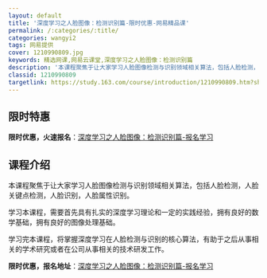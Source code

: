 ```yaml
---
layout: default
title: '深度学习之人脸图像：检测识别篇-限时优惠-网易精品课'
permalink: /:categories/:title/
categories: wangyi2
tags: 网易提供
cover: 1210990809.jpg
keywords: 精选网课,网易云课堂,深度学习之人脸图像：检测识别篇
description: '本课程聚焦于让大家学习人脸图像检测与识别领域相关算法，包括人脸检测，人脸关键点检测，人脸识别，人脸属性识别。学习本课程，'
classid: 1210990809
targetlink: https://study.163.com/course/introduction/1210990809.htm?share=1&shareId=1025206652&utm_campaign=share&utm_medium=iphoneShare&utm_source=&utm_u=1025206652
---
```


## 限时特惠

**限时优惠，火速报名**：[深度学习之人脸图像：检测识别篇-报名学习](https://study.163.com/course/introduction/1210990809.htm?share=1&shareId=1025206652&utm_campaign=share&utm_medium=iphoneShare&utm_source=&utm_u=1025206652)

## 课程介绍

本课程聚焦于让大家学习人脸图像检测与识别领域相关算法，包括人脸检测，人脸关键点检测，人脸识别，人脸属性识别。



学习本课程，需要首先具有扎实的深度学习理论和一定的实践经验，拥有良好的数学基础，拥有良好的图像处理基础。



学习完本课程，将掌握深度学习在人脸检测与识别的核心算法，有助于之后从事相关的学术研究或者在公司从事相关的技术研发工作。

**限时优惠，报名地址**：[深度学习之人脸图像：检测识别篇-报名学习](https://study.163.com/course/introduction/1210990809.htm?share=1&shareId=1025206652&utm_campaign=share&utm_medium=iphoneShare&utm_source=&utm_u=1025206652)

